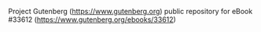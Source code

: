 Project Gutenberg (https://www.gutenberg.org) public repository for eBook #33612 (https://www.gutenberg.org/ebooks/33612)
